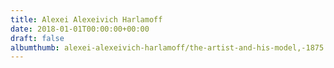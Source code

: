 ```yaml
---
title: Alexei Alexeivich Harlamoff
date: 2018-01-01T00:00:00+00:00
draft: false
albumthumb: alexei-alexeivich-harlamoff/the-artist-and-his-model,-1875.jpg
---
```

